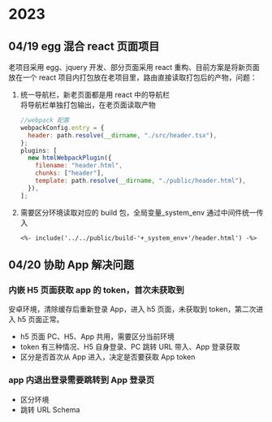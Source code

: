 # 2023

## 04/19 egg 混合 react 页面项目

老项目采用 egg、jquery 开发、部分页面采用 react 重构、目前方案是将新页面放在一个 react 项目内打包放在老项目里，路由直接读取打包后的产物，问题：

1. 统一导航栏，新老页面都是用 react 中的导航栏  
    将导航栏单独打包输出，在老页面读取产物

   ```js
   //webpack 配置
   webpackConfig.entry = {
     header: path.resolve(__dirname, "./src/header.tsx"),
   };
   plugins: [
     new htmlWebpackPlugin({
       filename: "header.html",
       chunks: ["header"],
       template: path.resolve(__dirname, "./public/header.html"),
     }),
   ];
   ```

2. 需要区分环境读取对应的 build 包，全局变量\_system_env 通过中间件统一传入

   ```ejs
   <%- include('../../public/build-'+_system_env+'/header.html') -%>
   ```

## 04/20 协助 App 解决问题

### 内嵌 H5 页面获取 app 的 token，首次未获取到

安卓环境，清除缓存后重新登录 App，进入 h5 页面，未获取到 token，第二次进入 h5 页面正常。

- h5 页面 PC、H5、App 共用，需要区分当前环境
- token 有三种情况、H5 自身登录、PC 跳转 URL 带入、App 登录获取
- 区分是否首次从 App 进入，决定是否要获取 App token

### app 内退出登录需要跳转到 App 登录页

- 区分环境
- 跳转 URL Schema
